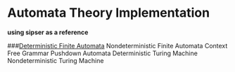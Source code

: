 # Automata Theory Implementation
**using sipser as a reference**


###[Deterministic Finite Automata](Automata/DFA)
Nondeterministic Finite Automata
Context Free Grammar
Pushdown Automata
Deterministic Turing Machine
Nondeterministic Turing Machine

